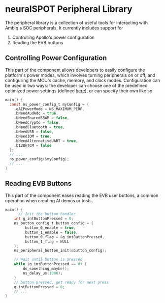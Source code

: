 # neuralSPOT Peripheral Library

The peripheral library is a collection of useful tools for interacting with Ambiq's SOC peripherals. It currently includes support for

1. Controlling Apollo's power configuration
2. Reading the EVB buttons

## Controlling Power Configuration

This part of the component allows developers to easily configure the platform's power modes, which involves turning peripherals on or off, and configuring the MCU's cache, memory, and clock modes. Configuration can be used in two ways: the developer can choose one of the predefined optimized power settings (defined [here](https://github.com/AmbiqAI/neuralSPOT/blob/70438d631a160988412aa3ba0c27e15d589ac92c/neuralspot/ns-peripherals/src/ns_power.c#L51)), or can specify their own like so:

```c
main() {
  const ns_power_config_t myConfig = {
    .eAIPowerMode = NS_MAXIMUM_PERF,
    .bNeedAudAdc = true,
    .bNeedSharedSRAM = false,
    .bNeedCrypto = false,
    .bNeedBluetooth = true,
    .bNeedUSB = false,
    .bNeedIOM = true,
    .bNeedAlternativeUART = true,
    .b128kTCM = false
  };
  // ...
  ns_power_config(&myConfig);
  // ...
}
```

## Reading EVB Buttons

This part of the component eases reading the EVB user buttons, a common operation when creating AI demos or tests.

```c
main() {
	  // Init the button handler
    int g_intButtonPressed = 0;
    ns_button_config_t button_config = {
        .button_0_enable = true,
        .button_1_enable = false,
        .button_0_flag = &g_intButtonPressed,
        .button_1_flag = NULL
    };
    ns_peripheral_button_init(&button_config);

    // Wait until button is pressed
    while (g_intButtonPressed == 0) {
        do_something_maybe();
        ns_delay_us(1000);
    }
  	// button pressed, get ready for next press
    g_intButtonPressed = 0;
  	// ...
}
```
